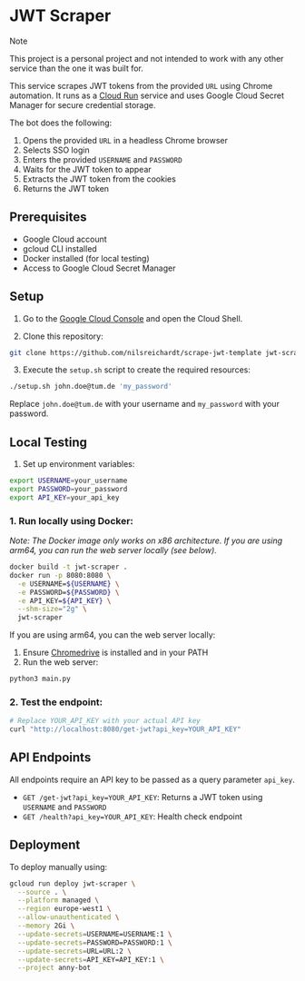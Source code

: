 # JWT Scraper

> [!NOTE]  
> This project is a personal project and not intended to work with any other service than the one it was built for.

This service scrapes JWT tokens from the provided `URL` using Chrome automation. It runs as a [Cloud Run](https://cloud.google.com/run?hl=en) service and uses Google Cloud Secret Manager for secure credential storage.

The bot does the following:

1. Opens the provided `URL` in a headless Chrome browser
2. Selects SSO login
3. Enters the provided `USERNAME` and `PASSWORD`
4. Waits for the JWT token to appear
5. Extracts the JWT token from the cookies
6. Returns the JWT token

## Prerequisites

- Google Cloud account
- gcloud CLI installed
- Docker installed (for local testing)
- Access to Google Cloud Secret Manager

## Setup

1. Go to the [Google Cloud Console](https://console.cloud.google.com) and open the Cloud Shell.

2. Clone this repository:
```bash
git clone https://github.com/nilsreichardt/scrape-jwt-template jwt-scraper && cd jwt-scraper && chmod +x setup.sh
```

3. Execute the `setup.sh` script to create the required resources:
```bash
./setup.sh john.doe@tum.de 'my_password'
```

Replace `john.doe@tum.de` with your username and `my_password` with your password.

## Local Testing

1. Set up environment variables:
```bash
export USERNAME=your_username
export PASSWORD=your_password
export API_KEY=your_api_key
```

### 1. Run locally using Docker:

_Note: The Docker image only works on x86 architecture. If you are using arm64, you can run the web server locally (see below)._

```bash
docker build -t jwt-scraper .
docker run -p 8080:8080 \
  -e USERNAME=${USERNAME} \
  -e PASSWORD=${PASSWORD} \
  -e API_KEY=${API_KEY} \
  --shm-size="2g" \
  jwt-scraper
```

If you are using arm64, you can the web server locally:

1. Ensure [Chromedrive](https://googlechromelabs.github.io/chrome-for-testing/) is installed and in your PATH
2. Run the web server:
```bash
python3 main.py
```

### 2. Test the endpoint:
```bash
# Replace YOUR_API_KEY with your actual API key
curl "http://localhost:8080/get-jwt?api_key=YOUR_API_KEY"
```

## API Endpoints

All endpoints require an API key to be passed as a query parameter `api_key`.

- `GET /get-jwt?api_key=YOUR_API_KEY`: Returns a JWT token using `USERNAME` and `PASSWORD`
- `GET /health?api_key=YOUR_API_KEY`: Health check endpoint

## Deployment

To deploy manually using:

```bash
gcloud run deploy jwt-scraper \
  --source . \
  --platform managed \
  --region europe-west1 \
  --allow-unauthenticated \
  --memory 2Gi \
  --update-secrets=USERNAME=USERNAME:1 \
  --update-secrets=PASSWORD=PASSWORD:1 \
  --update-secrets=URL=URL:2 \
  --update-secrets=API_KEY=API_KEY:1 \
  --project anny-bot
```
 